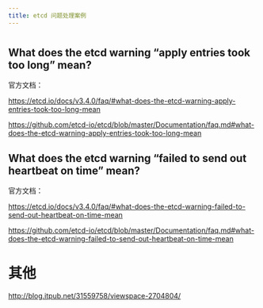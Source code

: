 ```yaml
---
title: etcd 问题处理案例
---
```


#

## What does the etcd warning “apply entries took too long” mean?

官方文档：

<https://etcd.io/docs/v3.4.0/faq/#what-does-the-etcd-warning-apply-entries-took-too-long-mean>

<https://github.com/etcd-io/etcd/blob/master/Documentation/faq.md#what-does-the-etcd-warning-apply-entries-took-too-long-mean>

## What does the etcd warning “failed to send out heartbeat on time” mean?

官方文档：

<https://etcd.io/docs/v3.4.0/faq/#what-does-the-etcd-warning-failed-to-send-out-heartbeat-on-time-mean>

<https://github.com/etcd-io/etcd/blob/master/Documentation/faq.md#what-does-the-etcd-warning-failed-to-send-out-heartbeat-on-time-mean>

# 其他

<http://blog.itpub.net/31559758/viewspace-2704804/>
